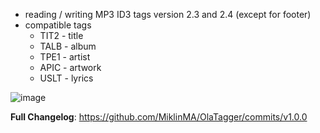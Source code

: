 * reading / writing MP3 ID3 tags version 2.3 and 2.4 (except for footer)
* compatible tags
  * TIT2 - title
  * TALB - album
  * TPE1 - artist
  * APIC - artwork
  * USLT - lyrics

![image](https://github.com/MiklinMA/OlaTagger/assets/37439522/f6a6b57b-ffd5-4180-84e0-f57f121ad969)

**Full Changelog**: https://github.com/MiklinMA/OlaTagger/commits/v1.0.0

